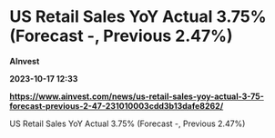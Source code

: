 # US Retail Sales YoY Actual 3.75% (Forecast -, Previous 2.47%)
**AInvest**

**2023-10-17 12:33**

**https://www.ainvest.com/news/us-retail-sales-yoy-actual-3-75-forecast-previous-2-47-231010003cdd3b13dafe8262/**

US Retail Sales YoY Actual 3.75% (Forecast -, Previous 2.47%)
